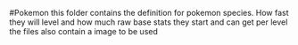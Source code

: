 
#Pokemon
this folder contains the definition for pokemon species.
How fast they will level and how much raw base stats they start and can get per level
the files also contain a image to be used
